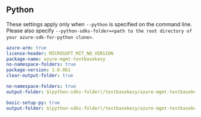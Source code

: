 ## Python

These settings apply only when `--python` is specified on the command line.
Please also specify `--python-sdks-folder=<path to the root directory of your azure-sdk-for-python clone>`.

``` yaml $(track2)
azure-arm: true
license-header: MICROSOFT_MIT_NO_VERSION
package-name: azure-mgmt-testbasekezy
no-namespace-folders: true
package-version: 1.0.0b1
clear-output-folder: true
```

``` yaml $(python-mode) == 'update' && $(track2)
no-namespace-folders: true
output-folder: $(python-sdks-folder)/testbasekezy/azure-mgmt-testbasekezy/azure/mgmt/testbasekezy
```

``` yaml $(python-mode) == 'create' && $(track2)
basic-setup-py: true
output-folder: $(python-sdks-folder)/testbasekezy/azure-mgmt-testbasekezy
```
